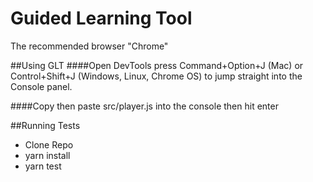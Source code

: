 # Guided Learning Tool

The recommended browser "Chrome" 

##Using GLT
####Open DevTools
press Command+Option+J (Mac) or Control+Shift+J (Windows, Linux, Chrome OS) to jump straight into the Console panel.

####Copy then paste src/player.js into the console then hit enter

##Running Tests

- Clone Repo
- yarn install
- yarn test

